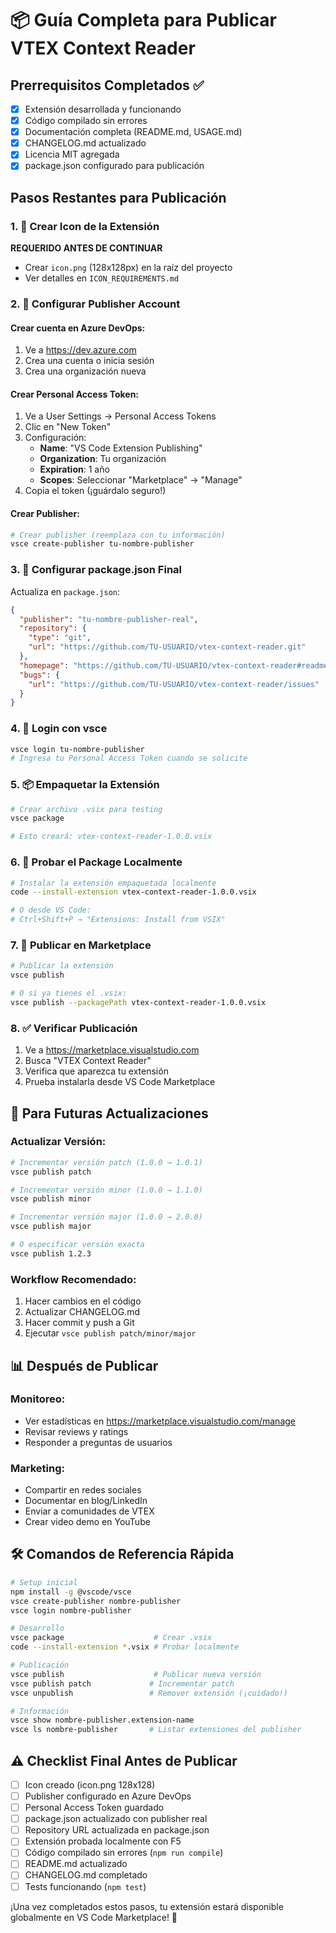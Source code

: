 # 📦 Guía Completa para Publicar VTEX Context Reader

## Prerrequisitos Completados ✅
- [x] Extensión desarrollada y funcionando
- [x] Código compilado sin errores
- [x] Documentación completa (README.md, USAGE.md)
- [x] CHANGELOG.md actualizado
- [x] Licencia MIT agregada
- [x] package.json configurado para publicación

## Pasos Restantes para Publicación

### 1. 🎨 Crear Icon de la Extensión
**REQUERIDO ANTES DE CONTINUAR**
- Crear `icon.png` (128x128px) en la raíz del proyecto
- Ver detalles en `ICON_REQUIREMENTS.md`

### 2. 🔧 Configurar Publisher Account

#### Crear cuenta en Azure DevOps:
1. Ve a https://dev.azure.com
2. Crea una cuenta o inicia sesión
3. Crea una organización nueva

#### Crear Personal Access Token:
1. Ve a User Settings → Personal Access Tokens
2. Clic en "New Token"
3. Configuración:
   - **Name**: "VS Code Extension Publishing"
   - **Organization**: Tu organización
   - **Expiration**: 1 año
   - **Scopes**: Seleccionar "Marketplace" → "Manage"
4. Copia el token (¡guárdalo seguro!)

#### Crear Publisher:
```bash
# Crear publisher (reemplaza con tu información)
vsce create-publisher tu-nombre-publisher
```

### 3. 📝 Configurar package.json Final

Actualiza en `package.json`:
```json
{
  "publisher": "tu-nombre-publisher-real",
  "repository": {
    "type": "git",
    "url": "https://github.com/TU-USUARIO/vtex-context-reader.git"
  },
  "homepage": "https://github.com/TU-USUARIO/vtex-context-reader#readme",
  "bugs": {
    "url": "https://github.com/TU-USUARIO/vtex-context-reader/issues"
  }
}
```

### 4. 🔐 Login con vsce
```bash
vsce login tu-nombre-publisher
# Ingresa tu Personal Access Token cuando se solicite
```

### 5. 📦 Empaquetar la Extensión
```bash
# Crear archivo .vsix para testing
vsce package

# Esto creará: vtex-context-reader-1.0.0.vsix
```

### 6. 🧪 Probar el Package Localmente
```bash
# Instalar la extensión empaquetada localmente
code --install-extension vtex-context-reader-1.0.0.vsix

# O desde VS Code:
# Ctrl+Shift+P → "Extensions: Install from VSIX"
```

### 7. 🚀 Publicar en Marketplace
```bash
# Publicar la extensión
vsce publish

# O si ya tienes el .vsix:
vsce publish --packagePath vtex-context-reader-1.0.0.vsix
```

### 8. ✅ Verificar Publicación
1. Ve a https://marketplace.visualstudio.com
2. Busca "VTEX Context Reader"
3. Verifica que aparezca tu extensión
4. Prueba instalarla desde VS Code Marketplace

## 🔄 Para Futuras Actualizaciones

### Actualizar Versión:
```bash
# Incrementar versión patch (1.0.0 → 1.0.1)
vsce publish patch

# Incrementar versión minor (1.0.0 → 1.1.0)
vsce publish minor

# Incrementar versión major (1.0.0 → 2.0.0)
vsce publish major

# O especificar versión exacta
vsce publish 1.2.3
```

### Workflow Recomendado:
1. Hacer cambios en el código
2. Actualizar CHANGELOG.md
3. Hacer commit y push a Git
4. Ejecutar `vsce publish patch/minor/major`

## 📊 Después de Publicar

### Monitoreo:
- Ver estadísticas en https://marketplace.visualstudio.com/manage
- Revisar reviews y ratings
- Responder a preguntas de usuarios

### Marketing:
- Compartir en redes sociales
- Documentar en blog/LinkedIn
- Enviar a comunidades de VTEX
- Crear video demo en YouTube

## 🛠️ Comandos de Referencia Rápida

```bash
# Setup inicial
npm install -g @vscode/vsce
vsce create-publisher nombre-publisher
vsce login nombre-publisher

# Desarrollo
vsce package                    # Crear .vsix
code --install-extension *.vsix # Probar localmente

# Publicación
vsce publish                    # Publicar nueva versión
vsce publish patch             # Incrementar patch
vsce unpublish                 # Remover extensión (¡cuidado!)

# Información
vsce show nombre-publisher.extension-name
vsce ls nombre-publisher       # Listar extensiones del publisher
```

## ⚠️ Checklist Final Antes de Publicar

- [ ] Icon creado (icon.png 128x128)
- [ ] Publisher configurado en Azure DevOps
- [ ] Personal Access Token guardado
- [ ] package.json actualizado con publisher real
- [ ] Repository URL actualizada en package.json
- [ ] Extensión probada localmente con F5
- [ ] Código compilado sin errores (`npm run compile`)
- [ ] README.md actualizado
- [ ] CHANGELOG.md completado
- [ ] Tests funcionando (`npm test`)

¡Una vez completados estos pasos, tu extensión estará disponible globalmente en VS Code Marketplace! 🎉
